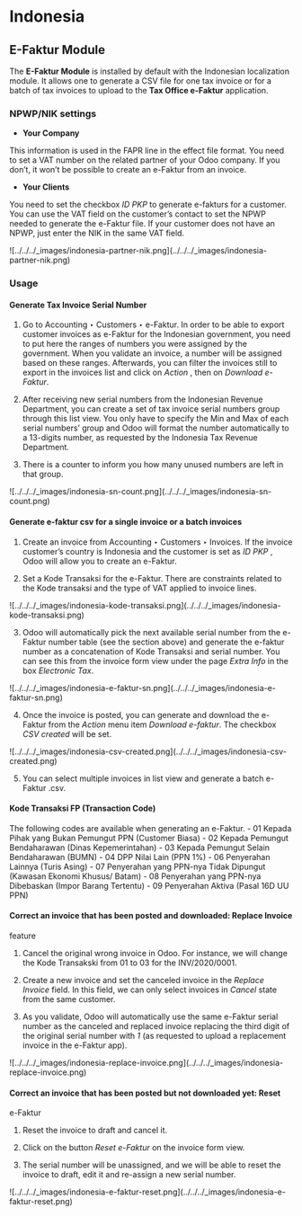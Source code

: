 # Indonesia

## E-Faktur Module

The **E-Faktur Module** is installed by default with the Indonesian
localization module. It allows one to generate a CSV file for one tax invoice
or for a batch of tax invoices to upload to the **Tax Office e-Faktur**
application.

### NPWP/NIK settings

  * **Your Company**

This information is used in the FAPR line in the effect file format. You need
to set a VAT number on the related partner of your Odoo company. If you don’t,
it won’t be possible to create an e-Faktur from an invoice.

  * **Your Clients**

You need to set the checkbox _ID PKP_ to generate e-fakturs for a customer.
You can use the VAT field on the customer’s contact to set the NPWP needed to
generate the e-Faktur file. If your customer does not have an NPWP, just enter
the NIK in the same VAT field.

![../../../_images/indonesia-partner-nik.png](../../../_images/indonesia-
partner-nik.png)

### Usage

#### Generate Tax Invoice Serial Number

  1. Go to Accounting ‣ Customers ‣ e-Faktur. In order to be able to export customer invoices as e-Faktur for the Indonesian government, you need to put here the ranges of numbers you were assigned by the government. When you validate an invoice, a number will be assigned based on these ranges. Afterwards, you can filter the invoices still to export in the invoices list and click on _Action_ , then on _Download e-Faktur_.

  2. After receiving new serial numbers from the Indonesian Revenue Department, you can create a set of tax invoice serial numbers group through this list view. You only have to specify the Min and Max of each serial numbers’ group and Odoo will format the number automatically to a 13-digits number, as requested by the Indonesia Tax Revenue Department.

  3. There is a counter to inform you how many unused numbers are left in that group.

![../../../_images/indonesia-sn-count.png](../../../_images/indonesia-sn-
count.png)

#### Generate e-faktur csv for a single invoice or a batch invoices

  1. Create an invoice from Accounting ‣ Customers ‣ Invoices. If the invoice customer’s country is Indonesia and the customer is set as _ID PKP_ , Odoo will allow you to create an e-Faktur.

  2. Set a Kode Transaksi for the e-Faktur. There are constraints related to the Kode transaksi and the type of VAT applied to invoice lines.

![../../../_images/indonesia-kode-transaksi.png](../../../_images/indonesia-
kode-transaksi.png)

  3. Odoo will automatically pick the next available serial number from the e-Faktur number table (see the section above) and generate the e-faktur number as a concatenation of Kode Transaksi and serial number. You can see this from the invoice form view under the page _Extra Info_ in the box _Electronic Tax_.

![../../../_images/indonesia-e-faktur-sn.png](../../../_images/indonesia-e-
faktur-sn.png)

  4. Once the invoice is posted, you can generate and download the e-Faktur from the _Action_ menu item _Download e-faktur_. The checkbox _CSV created_ will be set.

![../../../_images/indonesia-csv-created.png](../../../_images/indonesia-csv-
created.png)

  5. You can select multiple invoices in list view and generate a batch e-Faktur .csv.

#### Kode Transaksi FP (Transaction Code)

The following codes are available when generating an e-Faktur. \- 01 Kepada
Pihak yang Bukan Pemungut PPN (Customer Biasa) \- 02 Kepada Pemungut
Bendaharawan (Dinas Kepemerintahan) \- 03 Kepada Pemungut Selain Bendaharawan
(BUMN) \- 04 DPP Nilai Lain (PPN 1%) \- 06 Penyerahan Lainnya (Turis Asing) \-
07 Penyerahan yang PPN-nya Tidak Dipungut (Kawasan Ekonomi Khusus/ Batam) \-
08 Penyerahan yang PPN-nya Dibebaskan (Impor Barang Tertentu) \- 09 Penyerahan
Aktiva (Pasal 16D UU PPN)

#### Correct an invoice that has been posted and downloaded: Replace Invoice
feature

  1. Cancel the original wrong invoice in Odoo. For instance, we will change the Kode Transakski from 01 to 03 for the INV/2020/0001.

  2. Create a new invoice and set the canceled invoice in the _Replace Invoice_ field. In this field, we can only select invoices in _Cancel_ state from the same customer.

  3. As you validate, Odoo will automatically use the same e-Faktur serial number as the canceled and replaced invoice replacing the third digit of the original serial number with _1_ (as requested to upload a replacement invoice in the e-Faktur app).

![../../../_images/indonesia-replace-invoice.png](../../../_images/indonesia-
replace-invoice.png)

#### Correct an invoice that has been posted but not downloaded yet: Reset
e-Faktur

  1. Reset the invoice to draft and cancel it.

  2. Click on the button _Reset e-Faktur_ on the invoice form view.

  3. The serial number will be unassigned, and we will be able to reset the invoice to draft, edit it and re-assign a new serial number.

![../../../_images/indonesia-e-faktur-reset.png](../../../_images/indonesia-e-
faktur-reset.png)

